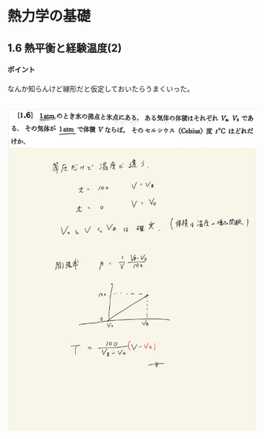 <script type="text/javascript" async src="https://cdnjs.cloudflare.com/ajax/libs/mathjax/2.7.7/MathJax.js?config=TeX-MML-AM_CHTML">

</script>

<script type="text/x-mathjax-config">
 MathJax.Hub.Config({
 tex2jax: {
 inlineMath: [['$', '$'] ],
 displayMath: [ ['$$','$$'], ["\\[","\\]"] ]
 }
 });
</script>

# 熱力学の基礎
## 1.6 熱平衡と経験温度(2)

#### ポイント

なんか知らんけど線形だと仮定しておいたらうまくいった。
<br>
<br>

<img width="600" alt="Harashima-11" src="./images/Harashima-11.jpg">